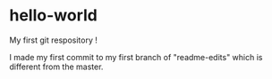 # hello-world
My first git respository !

I made my first commit to my first branch of "readme-edits" which is different from the master.
